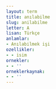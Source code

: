 ```yaml
---
layout: term
title: anılabilme
slug: anilabilme
letter: A
lisan: Türkçe
anlamlar:
- Anılabilmek işi
ozellikler:
- - isim
ornekler:
- - ''
orneklerkaynak:
- - ''
---
```

